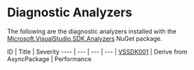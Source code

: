 # Diagnostic Analyzers

The following are the diagnostic analyzers installed with the [Microsoft.VisualStudio.SDK.Analyzers][1]
NuGet package.

ID | Title | Severity
---- | --- | --- | --- |
[VSSDK001](VSSDK001.md) | Derive from AsyncPackage | Performance

[1]: https://nuget.org/packages/microsoft.visualstudio.sdk.analyzers
